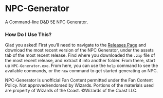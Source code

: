 # NPC-Generator
A Command-line D&D 5E NPC Generator.

### How Do I Use This?
Glad you asked! First you'll need to navigate to the [Releases Page](https://github.com/robkpaul/NPC-Generator/releases) and download the most recent version of the NPC Generator, under the assets tab of the most recent release. Find where you downloaded the `.zip` file of the most recent release, and extract it into another folder. From there, start up `NPC-Generator.exe`. From here, you can use the `help` command to see the available commands, or the `new` command to get started generating an NPC.

NPC-Generator is unofficial Fan Content permitted under the Fan Content Policy. Not approved/endorsed by Wizards. Portions of the materials used are property of Wizards of the Coast. ©Wizards of the Coast LLC.
